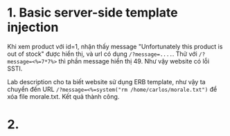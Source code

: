 # 1. Basic server-side template injection
Khi xem product với id=1, nhận thấy message "Unfortunately this product is out of stock" được hiển thị, và url có dụng `/?message=....`. Thử với `/?message=<%=7*7%>` thì phần message hiển thị 49. Như vậy website có lỗi SSTI.

Lab description cho ta biết website sử dụng ERB template, như vậy ta chuyển đến URL `/?message=<%=system("rm /home/carlos/morale.txt")` để xóa file morale.txt. Kết quả thành công.

# 2. 

